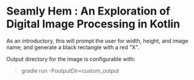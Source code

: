 # Seamly Hem : An Exploration of Digital Image Processing in Kotlin

As an introductory, this will prompt the user for width, height, and image name; 
and generate a black rectangle with a red "X".


Output directory for the image is configurable with:
> gradle run -PoutputDir=custom_output